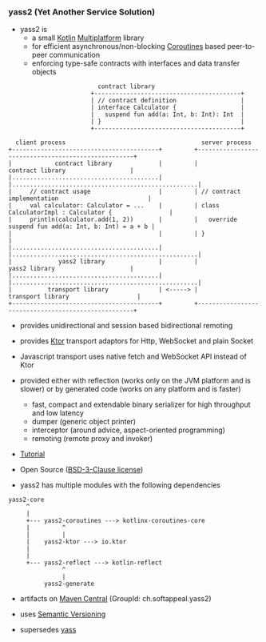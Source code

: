 ### yass2 (Yet Another Service Solution)

* yass2 is
  * a small [Kotlin](https://kotlinlang.org/)
    [Multiplatform](https://kotlinlang.org/docs/reference/multiplatform.html) library
  * for efficient asynchronous/non-blocking [Coroutines](https://kotlinlang.org/docs/reference/coroutines-overview.html)
    based peer-to-peer communication
  * enforcing type-safe contracts with interfaces and data transfer objects

```
                         contract library
                       +-----------------------------------------+
                       | // contract definition                  |
                       | interface Calculator {                  |
                       |   suspend fun add(a: Int, b: Int): Int  |
                       | }                                       |
                       +-----------------------------------------+

  client process                                      server process
+-----------------------------------------+         +----------------------------------------------------+
|            contract library             |         |                  contract library                  |
|.........................................|         |....................................................|
|     // contract usage                   |         | // contract implementation                         |
|     val calculator: Calculator = ...    |         | class CalculatorImpl : Calculator {                |
|     println(calculator.add(1, 2))       |         |   override suspend fun add(a: Int, b: Int) = a + b |
|                                         |         | }                                                  |
|.........................................|         |....................................................|
|             yass2 library               |         |                  yass2 library                     |
|.........................................|         |....................................................|
|          transport library              | <-----> |                transport library                   |
+-----------------------------------------+         +----------------------------------------------------+
```

* provides unidirectional and session based bidirectional remoting

* provides [Ktor](https://ktor.io) transport adaptors for Http, WebSocket and plain Socket

* Javascript transport uses native fetch and WebSocket API instead of Ktor

* provided either with reflection (works only on the JVM platform and is slower) or
  by generated code (works on any platform and is faster)
  * fast, compact and extendable binary serializer for high throughput and low latency
  * dumper (generic object printer)
  * interceptor (around advice, aspect-oriented programming)
  * remoting (remote proxy and invoker)

* [Tutorial](https://github.com/softappeal/yass2-tutorial)

* Open Source ([BSD-3-Clause license](license.txt))

* yass2 has multiple modules with the following dependencies

```
yass2-core
     ^
     |
     +--- yass2-coroutines ---> kotlinx-coroutines-core
     |         ^
     |         |
     |    yass2-ktor ---> io.ktor
     |
     |
     +--- yass2-reflect ---> kotlin-reflect
               ^
               |
          yass2-generate
```

* artifacts on [Maven Central](https://search.maven.org/search?q=g:ch.softappeal.yass2) (GroupId: ch.softappeal.yass2)

* uses [Semantic Versioning](https://semver.org)

* supersedes [yass](https://github.com/softappeal/yass/)
